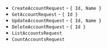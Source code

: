 - `CreateAccountRequest` - `{ Id, Name }`
- `GetAccountRequest` - `{ Id }`
- `UpdateAccountRequest` - `{ Id, Name }`
- `DeleteAccountRequest` - `{ Id }`
- `ListAccountsRequest`
- `CountAccountsRequest`
